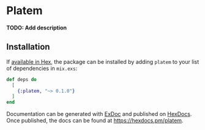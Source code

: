 # Platem

**TODO: Add description**

## Installation

If [available in Hex](https://hex.pm/docs/publish), the package can be installed
by adding `platem` to your list of dependencies in `mix.exs`:

```elixir
def deps do
  [
    {:platem, "~> 0.1.0"}
  ]
end
```

Documentation can be generated with [ExDoc](https://github.com/elixir-lang/ex_doc)
and published on [HexDocs](https://hexdocs.pm). Once published, the docs can
be found at <https://hexdocs.pm/platem>.


